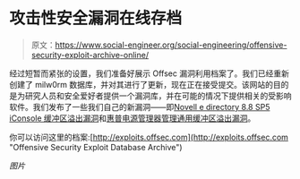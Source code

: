 # 攻击性安全漏洞在线存档

> 原文：<https://www.social-engineer.org/social-engineering/offensive-security-exploit-archive-online/>

经过短暂而紧张的设置，我们准备好展示 Offsec 漏洞利用档案了。我们已经重新创建了 milw0rm 数据库，并对其进行了更新，现在正在接受提交。该网站的目的是为研究人员和安全爱好者提供一个漏洞库，并在可能的情况下提供相关的受影响软件。我们发布了一些我们自己的新漏洞——即[Novell e directory 8.8 SP5 iConsole 缓冲区溢出漏洞](http://exploits.offensive-security.com/record.php?id=9474 "Novell eDirectory 8.8 SP5 iConsole Buffer Overflow")和[惠普电源管理器管理通用缓冲区溢出漏洞](http://exploits.offensive-security.com/record.php?id=9475 "HP Power Manager Administration Universal Buffer Overflow Exploit")。

你可以访问这里的档案:[http://exploits.offsec.com](http://exploits.offsec.com "Offensive Security Exploit Database Archive")

*图片*